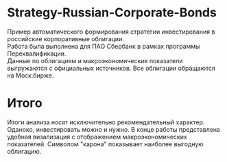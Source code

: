# Strategy-Russian-Corporate-Bonds
Пример автоматического формирования стратегии инвестирования в российские корпоративные облигации.  
Работа была выполнена для ПАО Сбербанк в рамках программы Переквалификации.  
Данные по облигациям и макроэкономические показатели выгружаются с официальных источников. Все облигации обращаются на Моск.бирже.  

# Итого
Итоги анализа носят исключительно рекомендательный характер. Оданоко, инвестировать можно и нужно.
В конце работы представлена удобная визализация с отображением макроэкономических показателей. Символом "карона" показывает наиболее выгодную облигацию.
